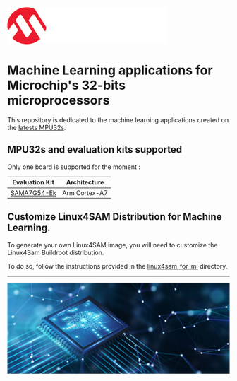 
![microchip-logo](readme/mchp-logo.png)
# Machine Learning applications for Microchip's 32-bits microprocessors

This repository is dedicated to the machine learning applications created on the [latests MPU32s](https://www.microchip.com/en-us/products/microcontrollers-and-microprocessors/32-bit-mpus).


## MPU32s and evaluation kits supported

Only one board is supported for the moment :

| Evaluation Kit      | Architecture | 
| ----------- | ----------- |
| [SAMA7G54-Ek](sama7g54-ek)      | Arm Cortex-A7

## Customize Linux4SAM Distribution for Machine Learning. 

To generate your own Linux4SAM image, you will need to customize the Linux4Sam Buildroot distribution. 

To do so, follow the instructions provided in the [linux4sam_for_ml](linux4sam_for_ml) directory.

------- 

![SAMA7G5 image](readme/sama7g54.jpg)